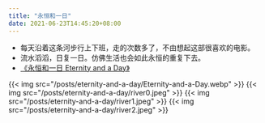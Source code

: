 ```yaml
---
title: "永恒和一日"
date: 2021-06-23T14:45:20+08:00
---
```

- 每天沿着这条河步行上下班，走的次数多了，不由想起这部很喜欢的电影。
- 流水滔滔，日复一日。仿佛生活也会如此永恒的重复下去。
- [《永恒和一日 Eternity and a Day》](https://movie.douban.com/subject/1293455/)

{{< img src="/posts/eternity-and-a-day/Eternity-and-a-Day.webp" >}}
{{< img src="/posts/eternity-and-a-day/river0.jpeg" >}}
{{< img src="/posts/eternity-and-a-day/river1.jpeg" >}}
{{< img src="/posts/eternity-and-a-day/river2.jpeg" >}}
